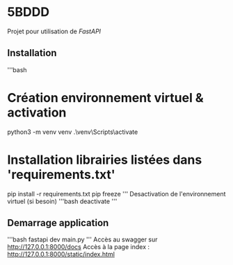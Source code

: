 # 5BDDD

Projet pour utilisation de _FastAPI_


## Installation

'''bash
# Création environnement virtuel & activation
python3 -m venv venv
.\venv\Scripts\activate
# Installation librairies listées dans 'requirements.txt'
pip install -r requirements.txt
pip freeze
'''
Desactivation de l'environnement virtuel (si besoin)
'''bash
deactivate
'''

## Demarrage application
'''bash
fastapi dev main.py
'''
Accès au swagger sur http://127.0.0.1:8000/docs
Accès à la page index : http://127.0.0.1:8000/static/index.html